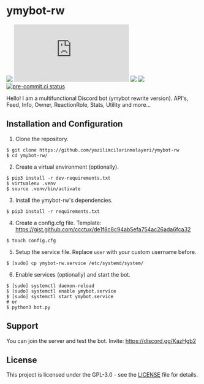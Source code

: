 # ymybot-rw

![](https://img.shields.io/badge/python-3.8%2B-blue) ![](https://img.shields.io/pypi/v/discord.py?label=discord.py) ![](https://img.shields.io/pypi/v/jishaku?label=jishaku) ![](https://img.shields.io/badge/code%20style-black-black) [![pre-commit.ci status](https://results.pre-commit.ci/badge/github/yazilimcilarinmolayeri/ymybot-rw/main.svg)](https://results.pre-commit.ci/latest/github/yazilimcilarinmolayeri/ymybot-rw/main)

Hello! I am a multifunctional Discord bot (ymybot rewrite version). API's, Feed, Info, Owner, ReactionRole, Stats, Utility and more...

## Installation and Configuration

1. Clone the repository.
```
$ git clone https://github.com/yazilimcilarinmolayeri/ymybot-rw
$ cd ymybot-rw/
```

2. Create a virtual environment (optionally).
```
$ pip3 install -r dev-requirements.txt
$ virtualenv .venv
$ source .venv/bin/activate
```

3. Install the ymybot-rw's dependencies.
```
$ pip3 install -r requirements.txt
```

4. Create a config.cfg file. Template: https://gist.github.com/ccctux/de1f8c8c94ab5efa754ac26ada6fca32
```
$ touch config.cfg
```

5. Setup the service file. Replace `user` with your custom username before.
```
$ [sudo] cp ymybot-rw.service /etc/systemd/system/
```

6. Enable services (optionally) and start the bot.
```
$ [sudo] systemctl daemon-reload
$ [sudo] systemctl enable ymybot.service
$ [sudo] systemctl start ymybot.service
# or
$ python3 bot.py
```

## Support
You can join the server and test the bot. Invite: https://discord.gg/KazHgb2

## License
This project is licensed under the GPL-3.0 - see the [LICENSE](LICENSE) file for details.
